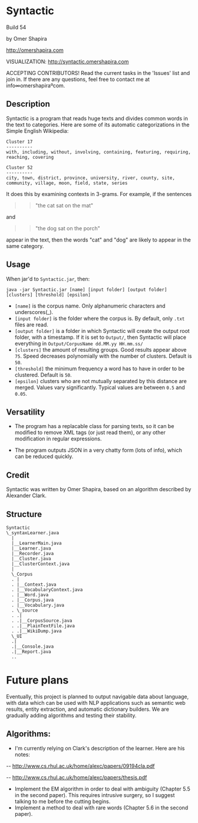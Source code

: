 Syntactic
=========

Build 54
					  
by Omer Shapira

http://omershapira.com

VISUALIZATION: http://syntactic.omershapira.com

ACCEPTING CONTRIBUTORS! Read the current tasks in the 'Issues' list and join in. If there are any questions, feel free to contact me at info∞omershapiraºcom.

Description
-----------
Syntactic is a program that reads huge texts and divides common words in the text to categories. Here are some of its automatic categorizations in the Simple English Wikipedia:

    Cluster 17
    ----------
    with, including, without, involving, containing, featuring, requiring, reaching, covering

    Cluster 52
    ----------
    city, town, district, province, university, river, county, site, community, village, moon, field, state, series

It does this by examining contexts in 3-grams. For example, if the sentences

>>"the cat sat on the mat"

and

>> "the dog sat on the porch"

appear in the text, then the words "cat" and "dog" are likely to appear in the same category.

Usage
-----
When jar'd to `Syntactic.jar`, then:

    java -jar Syntactic.jar [name] [input folder] [output folder] [clusters] [threshold] [epsilon]

 - `[name]` is the corpus name. Only alphanumeric characters and underscores(_).
 - `[input folder]`	is the folder where the corpus is. By default, only `.txt` files are read.
 - `[output folder]` is a folder in which Syntactic will create the output root folder, with a timestamp. If it is set to `Output/`, then Syntactic will place everything in `Output/CorpusName dd.MM.yy HH.mm.ss/`
 - `[clusters]` 	the amount of resulting groups. Good results appear above `75`. Speed decreases polynomially with the number of clusters. Default is `50`.
 - `[threshold]`	the minimum frequency a word has to have in order to be clustered. Default is `50`.
 - `[epsilon]`	clusters who are not mutually separated by this distance are merged. Values vary significantly. Typical values are between `0.5` and `0.05`.


Versatility
-----------
 - The program has a replacable class for parsing texts, so it can be modified to remove XML tags (or just read them), or any other modification in regular expressions.

 - The program outputs JSON in a very chatty form (lots of info), which can be reduced quickly.

Credit
------
Syntactic was written by Omer Shapira, based on an algorithm described by Alexander Clark.


Structure
---------
    Syntactic
    \_syntaxLearner.java
      |
      |__LearnerMain.java
      |__Learner.java
      |__Recorder.java
      |__Cluster.java
      |__ClusterContext.java
      |
      \_Corpus
      . |
      . |__Context.java
      . |__VocabularyContext.java
      . |__Word.java
      . |__Corpus.java
      . |__Vocabulary.java
      . \_source
      . .|
      . .|__CorpusSource.java
      . .|__PlainTextFile.java
      . .|__WikiDump.java
      \_UI
      .|
      .|__Console.java
      .|__Report.java
      ..

Future plans
=====
Eventually, this project is planned to output navigable data about language, with data which can be used with NLP applications such as semantic web results, entity extraction, and automatic dictionary builders. We are gradually adding algorithms and testing their stability.

Algorithms:
-----------
 - I'm currently relying on Clark's description of the learner. Here are his notes:

  -- http://www.cs.rhul.ac.uk/home/alexc/papers/09194cla.pdf
  
  -- http://www.cs.rhul.ac.uk/home/alexc/papers/thesis.pdf

 - Implement the EM algorithm in order to deal with ambiguity (Chapter 5.5 in the second paper). This requires intrusive surgery, so I suggest talking to me before the cutting begins.
 - Implement a method to deal with rare words (Chapter 5.6 in the second paper).

